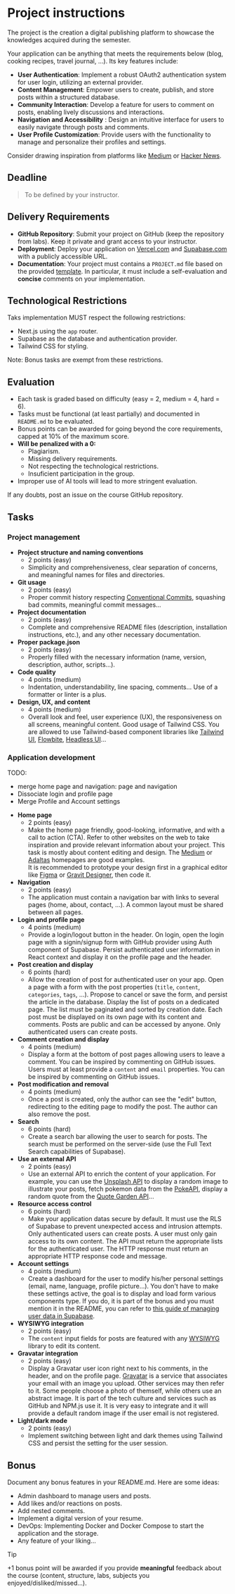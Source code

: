 
# Project instructions

The project is the creation a digital publishing platform to showcase the knowledges acquired during the semester.

Your application can be anything that meets the requirements below (blog, cooking recipes, travel journal, ...). Its key features include:

* **User Authentication**: Implement a robust OAuth2 authentication system for user login, utilizing an external provider.
* **Content Management**: Empower users to create, publish, and store posts within a structured database.
* **Community Interaction**: Develop a feature for users to comment on posts, enabling lively discussions and interactions.
* **Navigation and Accessibility** : Design an intuitive interface for users to easily navigate through posts and comments.
* **User Profile Customization**: Provide users with the functionality to manage and personalize their profiles and settings.

Consider drawing inspiration from platforms like [Medium](https://medium.com/creators) or [Hacker News](https://news.ycombinator.com/).

## Deadline

> To be defined by your instructor.

## Delivery Requirements

* **GitHub Repository**: Submit your project on GitHub (keep the repository from labs). Keep it private and grant access to your instructor.
* **Deployment**: Deploy your application on [Vercel.com](https://vercel.com) and [Supabase.com](https://supabase.com/) with a publicly accessible URL.
* **Documentation**: Your project must contains a `PROJECT.md` file based on the provided [template](./project-template/README.md). In particular, it must include a self-evaluation and **concise** comments on your implementation.

## Technological Restrictions

Taks implementation MUST respect the following restrictions:

* Next.js using the `app` router.
* Supabase as the database and authentication provider.
* Tailwind CSS for styling.

Note: Bonus tasks are exempt from these restrictions.

## Evaluation

* Each task is graded based on difficulty (easy = 2, medium = 4, hard = 6).
* Tasks must be functional (at least partially) and documented in `README.md` to be evaluated.
* Bonus points can be awarded for going beyond the core requirements, capped at 10% of the maximum score.
* **Will be penalized with a 0:**
  * Plagiarism.
  * Missing delivery requirements.
  * Not respecting the technological restrictions.
  * Insuficient participation in the group.
* Improper use of AI tools will lead to more stringent evaluation.

<!-- A [project template](./project-template) is provided to help you get started. However, we recommend continuing on the project used for the labs. -->

If any doubts, post an issue on the course GitHub repository.

## Tasks

### Project management

* **Project structure and naming conventions**
  * 2 points (easy)
  * Simplicity and comprehensiveness, clear separation of concerns, and meaningful names for files and directories.
* **Git usage**
  * 2 points (easy)
  * Proper commit history respecting [Conventional Commits](https://www.conventionalcommits.org/en/v1.0.0/), squashing bad commits, meaningful commit messages...
* **Project documentation**
  * 2 points (easy)
  * Complete and comprehensive README files (description, installation instructions, etc.), and any other necessary documentation.
* **Proper package.json**
  * 2 points (easy)
  * Properly filled with the necessary information (name, version, description, author, scripts...).
* **Code quality**
  * 4 points (medium)
  * Indentation, understandability, line spacing, comments... Use of a formatter or linter is a plus.
* **Design, UX, and content**
  * 4 points (medium)
  * Overall look and feel, user experience (UX), the responsiveness on all screens, meaningful content. Good usage of Tailwind CSS. You are allowed to use Tailwind-based component libraries like [Tailwind UI](https://tailwindui.com), [Flowbite](https://flowbite.com/), [Headless UI](https://headlessui.com/)...

### Application development

TODO:

- merge home page and navigation: page and navigation
- Dissociate login and profile page
- Merge Profile and Account settings

* **Home page**
  * 2 points (easy)
  * Make the home page friendly, good-looking, informative, and with a call to action (CTA). Refer to other websites on the web to take inspiration and provide relevant information about your project. This task is mostly about content editing and design. The [Medium](https://medium.com/) or [Adaltas](https://www.adaltas.com/) homepages are good examples.  
  It is recommended to prototype your design first in a graphical editor like [Figma](https://www.figma.com/) or [Gravit Designer](https://www.designer.io/en/), then code it.
* **Navigation**
  * 2 points (easy)
  * The application must contain a navigation bar with links to several pages (home, about, contact, ...). A common layout must be shared between all pages.
* **Login and profile page**
  * 4 points (medium)
  * Provide a login/logout button in the header. On login, open the login page with a signin/signup form with GitHub provider using Auth component of Supabase. Persist authenticated user information in React context and display it on the profile page and the header.
* **Post creation and display**
  * 6 points (hard)
  * Allow the creation of post for authenticated user on your app. Open a page with a form with the post properties (`title`, `content`, `categories`, `tags`, ...). Propose to cancel or save the form, and persist the article in the database. Display the list of posts on a dedicated page. The list must be paginated and sorted by creation date. Each post must be displayed on its own page with its content and comments. Posts are public and can be accessed by anyone. Only authenticated users can create posts.
* **Comment creation and display**
  * 4 points (medium)
  * Display a form at the bottom of post pages allowing users to leave a comment. You can be inspired by commenting on GitHub issues. Users must at least provide a `content` and `email` properties. You can be inspired by commenting on GitHub issues.
* **Post modification and removal**
  * 4 points (medium)
  * Once a post is created, only the author can see the "edit" button, redirecting to the editing page to modify the post. The author can also remove the post.
* **Search**
  * 6 points (hard)
  * Create a search bar allowing the user to search for posts. The search must be performed on the server-side (use the Full Text Search capabilities of Supabase).
* **Use an external API**
  * 2 points (easy)
  * Use an external API to enrich the content of your application. For example, you can use the [Unsplash API](https://unsplash.com/developers) to display a random image to illustrate your posts, fetch pokemon data from the [PokeAPI](https://pokeapi.co/), display a random quote from the [Quote Garden API](https://pprathameshmore.github.io/QuoteGarden/)...
* **Resource access control**
  * 6 points (hard)
  * Make your application datas secure by default. It must use the RLS of Supabase to prevent unexpected access and intrusion attempts. Only authenticated users can create posts. A user must only gain access to its own content. The API must return the appropriate lists for the authenticated user. The HTTP response must return an appropriate HTTP response code and message.
* **Account settings**
  * 4 points (medium)
  * Create a dashboard for the user to modify his/her personal settings (email, name, language, profile picture...). You don't have to make these settings active, the goal is to display and load form various components type. If you do, it is part of the bonus and you must mention it in the README, you can refer to [this guide of managing user data in Supabase](https://supabase.com/docs/guides/auth/managing-user-data).
* **WYSIWYG integration**
  * 2 points (easy)
  * The `content` input fields for posts are featured with any [WYSIWYG](https://en.wikipedia.org/wiki/WYSIWYG) library to edit its content.
* **Gravatar integration**
  * 2 points (easy)
  * Display a Gravatar user icon right next to his comments, in the header, and on the profile page. [Gravatar](https://en.gravatar.com/) is a service that associates your email with an image you upload. Other services may then refer to it. Some people choose a photo of themself, while others use an abstract image. It is part of the tech culture and services such as GitHub and NPM.js use it. It is very easy to integrate and it will provide a default random image if the user email is not registered.
* **Light/dark mode**
  * 2 points (easy)
  * Implement switching between light and dark themes using Tailwind CSS and persist the setting for the user session.

## Bonus

Document any bonus features in your README.md. Here are some ideas:

* Admin dashboard to manage users and posts.
* Add likes and/or reactions on posts.
* Add nested comments.
* Implement a digital version of your resume.
* DevOps: Implementing Docker and Docker Compose to start the application and the storage.
* Any feature of your liking...

> [!TIP]  
> +1 bonus point will be awarded if you provide **meaningful** feedback about the course (content, structure, labs, subjects you enjoyed/disliked/missed...).
